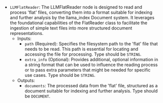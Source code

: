 - `LLMFlatReader`: The LLMFlatReader node is designed to read and process 'flat' files, converting them into a format suitable for indexing and further analysis by the llama_index Document system. It leverages the foundational capabilities of the FlatReader class to facilitate the ingestion of simple text files into more structured document representations.
    - Inputs:
        - `path` (Required): Specifies the filesystem path to the 'flat' file that needs to be read. This path is essential for locating and accessing the file for processing. Type should be `STRING`.
        - `extra_info` (Optional): Provides additional, optional information in a string format that can be used to influence the reading process or to pass extra parameters that might be needed for specific use cases. Type should be `STRING`.
    - Outputs:
        - `documents`: The processed data from the 'flat' file, structured as a document suitable for indexing and further analysis. Type should be `DOCUMENT`.
